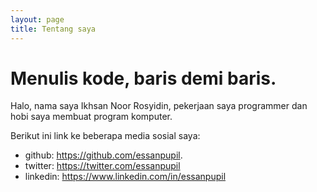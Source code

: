 ```yaml
---
layout: page
title: Tentang saya
---
```

<h1>Menulis kode, baris demi baris.</h1>
<p>Halo, nama saya Ikhsan Noor Rosyidin, pekerjaan saya programmer dan hobi saya membuat program komputer.</p>
<p>Berikut ini link ke beberapa media sosial saya:
<ul>
<li>github: <a href="https://github.com/essanpupil" target="_blank">https://github.com/essanpupil</a>.</li>
<li>twitter: <a href="https://twitter.com/essanpupil" target="_blank">https://twitter.com/essanpupil</a></li>
<li>linkedin: <a href="https://www.linkedin.com/in/essanpupil" target="_blank">https://www.linkedin.com/in/essanpupil</a></li>
</ul>
</p>
